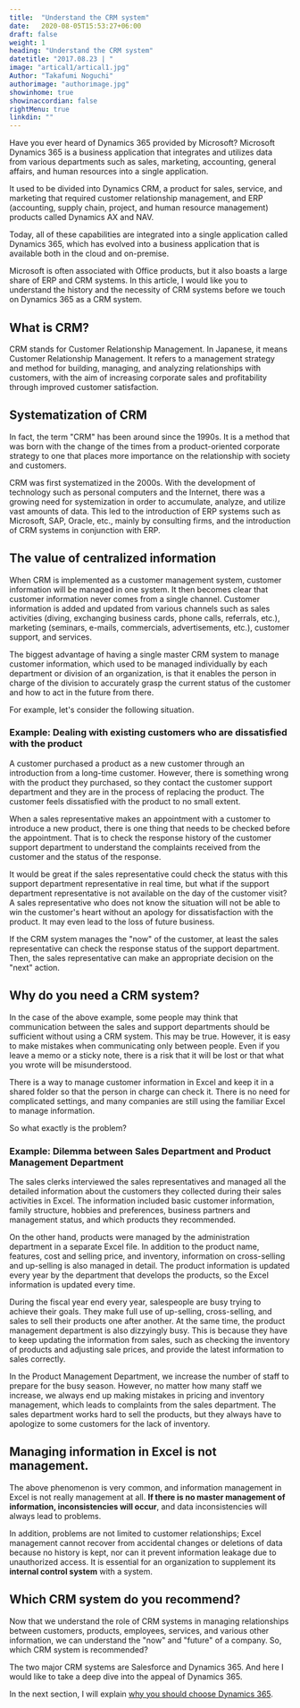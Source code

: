 ```yaml
---
title:  "Understand the CRM system"
date:   2020-08-05T15:53:27+06:00
draft: false
weight: 1
heading: "Understand the CRM system"
datetitle: "2017.08.23 | "
image: "artical1/artical1.jpg"
Author: "Takafumi Noguchi"
authorimage: "authorimage.jpg"
showinhome: true
showinaccordian: false
rightMenu: true
linkdin: ""
---
```

<!-- Intro  -->
Have you ever heard of Dynamics 365 provided by Microsoft? Microsoft Dynamics 365 is a business application that integrates and utilizes data from various departments such as sales, marketing, accounting, general affairs, and human resources into a single application.

It used to be divided into Dynamics CRM, a product for sales, service, and marketing that required customer relationship management, and ERP (accounting, supply chain, project, and human resource management) products called Dynamics AX and NAV.

Today, all of these capabilities are integrated into a single application called Dynamics 365, which has evolved into a business application that is available both in the cloud and on-premise.

Microsoft is often associated with Office products, but it also boasts a large share of ERP and CRM systems. In this article, I would like you to understand the history and the necessity of CRM systems before we touch on Dynamics 365 as a CRM system.


## What is CRM?
CRM stands for Customer Relationship Management. In Japanese, it means Customer Relationship Management. It refers to a management strategy and method for building, managing, and analyzing relationships with customers, with the aim of increasing corporate sales and profitability through improved customer satisfaction.

## Systematization of CRM
In fact, the term "CRM" has been around since the 1990s. It is a method that was born with the change of the times from a product-oriented corporate strategy to one that places more importance on the relationship with society and customers.

CRM was first systematized in the 2000s. With the development of technology such as personal computers and the Internet, there was a growing need for systemization in order to accumulate, analyze, and utilize vast amounts of data. This led to the introduction of ERP systems such as Microsoft, SAP, Oracle, etc., mainly by consulting firms, and the introduction of CRM systems in conjunction with ERP.

## The value of centralized information
When CRM is implemented as a customer management system, customer information will be managed in one system. It then becomes clear that customer information never comes from a single channel. Customer information is added and updated from various channels such as sales activities (diving, exchanging business cards, phone calls, referrals, etc.), marketing (seminars, e-mails, commercials, advertisements, etc.), customer support, and services.

The biggest advantage of having a single master CRM system to manage customer information, which used to be managed individually by each department or division of an organization, is that it enables the person in charge of the division to accurately grasp the current status of the customer and how to act in the future from there.

For example, let's consider the following situation.
### Example: Dealing with existing customers who are dissatisfied with the product
A customer purchased a product as a new customer through an introduction from a long-time customer. However, there is something wrong with the product they purchased, so they contact the customer support department and they are in the process of replacing the product. The customer feels dissatisfied with the product to no small extent.

When a sales representative makes an appointment with a customer to introduce a new product, there is one thing that needs to be checked before the appointment. That is to check the response history of the customer support department to understand the complaints received from the customer and the status of the response.

It would be great if the sales representative could check the status with this support department representative in real time, but what if the support department representative is not available on the day of the customer visit? A sales representative who does not know the situation will not be able to win the customer's heart without an apology for dissatisfaction with the product. It may even lead to the loss of future business.

If the CRM system manages the "now" of the customer, at least the sales representative can check the response status of the support department. Then, the sales representative can make an appropriate decision on the "next" action.

## Why do you need a CRM system?
In the case of the above example, some people may think that communication between the sales and support departments should be sufficient without using a CRM system. This may be true. However, it is easy to make mistakes when communicating only between people. Even if you leave a memo or a sticky note, there is a risk that it will be lost or that what you wrote will be misunderstood.

There is a way to manage customer information in Excel and keep it in a shared folder so that the person in charge can check it. There is no need for complicated settings, and many companies are still using the familiar Excel to manage information.

So what exactly is the problem?
### Example: Dilemma between Sales Department and Product Management Department
The sales clerks interviewed the sales representatives and managed all the detailed information about the customers they collected during their sales activities in Excel. The information included basic customer information, family structure, hobbies and preferences, business partners and management status, and which products they recommended.

On the other hand, products were managed by the administration department in a separate Excel file. In addition to the product name, features, cost and selling price, and inventory, information on cross-selling and up-selling is also managed in detail. The product information is updated every year by the department that develops the products, so the Excel information is updated every time.

During the fiscal year end every year, salespeople are busy trying to achieve their goals. They make full use of up-selling, cross-selling, and sales to sell their products one after another. At the same time, the product management department is also dizzyingly busy. This is because they have to keep updating the information from sales, such as checking the inventory of products and adjusting sale prices, and provide the latest information to sales correctly.

In the Product Management Department, we increase the number of staff to prepare for the busy season. However, no matter how many staff we increase, we always end up making mistakes in pricing and inventory management, which leads to complaints from the sales department. The sales department works hard to sell the products, but they always have to apologize to some customers for the lack of inventory.

## Managing information in Excel is not management.
The above phenomenon is very common, and information management in Excel is not really management at all. **If there is no master management of information, inconsistencies will occur**, and data inconsistencies will always lead to problems.

In addition, problems are not limited to customer relationships; Excel management cannot recover from accidental changes or deletions of data because no history is kept, nor can it prevent information leakage due to unauthorized access. It is essential for an organization to supplement its **internal control system** with a system.

## Which CRM system do you recommend?
Now that we understand the role of CRM systems in managing relationships between customers, products, employees, services, and various other information, we can understand the "now" and "future" of a company. So, which CRM system is recommended?

The two major CRM systems are Salesforce and Dynamics 365. And here I would like to take a deep dive into the appeal of Dynamics 365.

In the next section, I will explain [why you should choose Dynamics 365]().
&nbsp;
